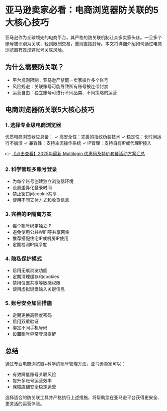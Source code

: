 # 亚马逊卖家必看：电商浏览器防关联的5大核心技巧

亚马逊作为全球领先的电商平台，其严格的防关联机制让众多卖家头疼。一旦多个账号被识别为关联，轻则限制交易，重则直接封号。本文将详细介绍如何通过电商浏览器有效规避账号关联风险。

## 为什么需要防关联？

- 平台规则限制：亚马逊严禁同一卖家操作多个账号
- 风险规避：关联账号可能导致所有账号被连带封禁
- 运营自由：独立账号可进行不同品类、不同策略的运营

## 电商浏览器防关联5大核心技巧

### 1. 选择专业级电商浏览器

优质电商浏览器应具备：
✓ 高安全性：完善的指纹伪装技术
✓ 稳定性：长时间运行不崩溃
✓ 兼容性：支持主流操作系统
✓ IP管理：支持自有IP或代理IP接入

👉 [【点击查看】2025年最新 Multilogin 优惠码及特价套餐活动方案汇总](https://bit.ly/multIlogin)

### 2. 科学管理多账号登录

- 为每个账号创建独立浏览器环境
- 设置差异化登录时间
- 禁止窗口间cookie共享
- 使用不同支付方式和收货信息

### 3. 完善的IP隔离方案

- 每个账号绑定独立IP
- 避免使用公共WiFi等共享网络
- 推荐搭配住宅IP或机房IP使用
- 定期检测IP纯净度

### 4. 隐私保护模式

- 启用无痕浏览功能
- 定期清理缓存和cookies
- 禁用位置共享等敏感权限
- 使用虚拟键盘输入关键信息

### 5. 账号安全加固措施

- 定期更换高强度密码
- 启用双重验证
- 绑定不同手机号码
- 设置账号异常登录提醒

## 总结

通过专业电商浏览器+科学的账号管理方法，亚马逊卖家可以：
- 有效降低账号关联风险
- 提升多账号运营效率
- 保障店铺安全稳定运营

选择适合的防关联工具并严格执行上述措施，将帮助您在亚马逊平台获得更安全、更灵活的运营体验。